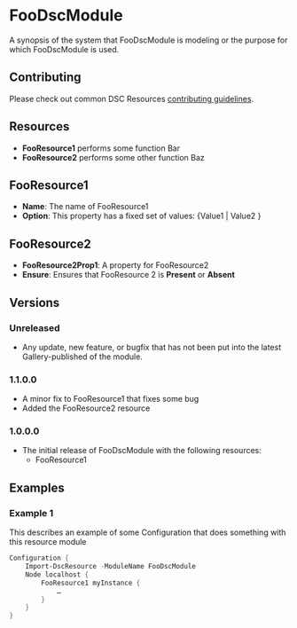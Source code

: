 # FooDscModule

A synopsis of the system that FooDscModule is modeling or the purpose for which FooDscModule is used. 

## Contributing
Please check out common DSC Resources [contributing guidelines](https://github.com/PowerShell/DscResource.Kit/blob/master/CONTRIBUTING.md).

## Resources

* **FooResource1** performs some function Bar
* **FooResource2** performs some other function Baz

## FooResource1

* **Name**: The name of FooResource1
* **Option**: This property has a fixed set of values: {Value1 | Value2 }

## FooResource2

* **FooResource2Prop1**: A property for FooResource2
* **Ensure**: Ensures that FooResource 2 is **Present** or **Absent**

## Versions

### Unreleased

* Any update, new feature, or bugfix that has not been put into the latest Gallery-published of the module.

### 1.1.0.0

* A minor fix to FooResource1 that fixes some bug
* Added the FooResource2 resource

### 1.0.0.0

* The initial release of FooDscModule with the following resources:
  - FooResource1

## Examples
### Example 1

This describes an example of some Configuration that does something with this resource module

```powershell
Configuration {
    Import-DscResource -ModuleName FooDscModule
    Node localhost {
        FooResource1 myInstance { 
            …
        }
    }
}
```
